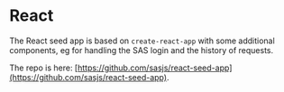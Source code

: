 React
====================

The React seed app is based on `create-react-app` with some additional components, eg for handling the SAS login and the history of requests.

The repo is here:  [https://github.com/sasjs/react-seed-app](https://github.com/sasjs/react-seed-app).


<meta name="description" content="Build a SAS-Powered interface even faster with SASjs and our React seed app">